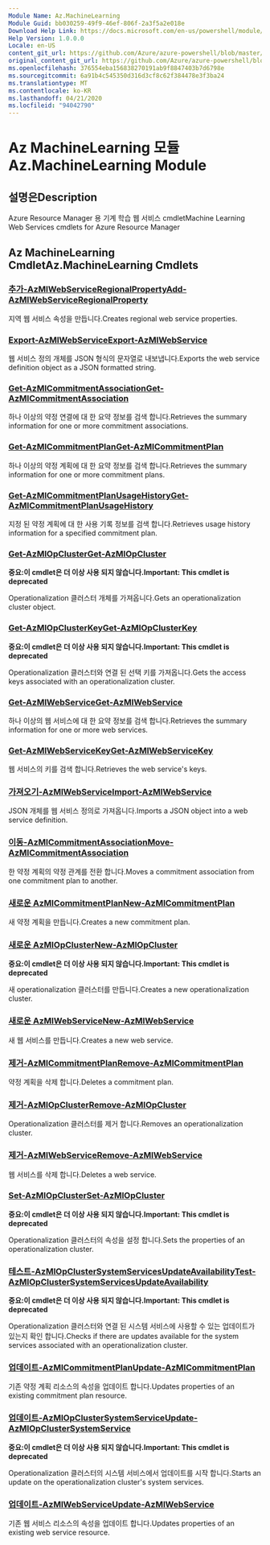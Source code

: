 ```yaml
---
Module Name: Az.MachineLearning
Module Guid: bb030259-49f9-46ef-806f-2a3f5a2e018e
Download Help Link: https://docs.microsoft.com/en-us/powershell/module/az.machinelearning
Help Version: 1.0.0.0
Locale: en-US
content_git_url: https://github.com/Azure/azure-powershell/blob/master/src/MachineLearning/MachineLearning/help/Az.MachineLearning.md
original_content_git_url: https://github.com/Azure/azure-powershell/blob/master/src/MachineLearning/MachineLearning/help/Az.MachineLearning.md
ms.openlocfilehash: 376554eba156838270191ab9f8847403b7d6798e
ms.sourcegitcommit: 6a91b4c545350d316d3cf8c62f384478e3f3ba24
ms.translationtype: MT
ms.contentlocale: ko-KR
ms.lasthandoff: 04/21/2020
ms.locfileid: "94042790"
---
```

# <span data-ttu-id="a0612-101">Az MachineLearning 모듈</span><span class="sxs-lookup"><span data-stu-id="a0612-101">Az.MachineLearning Module</span></span>
## <span data-ttu-id="a0612-102">설명은</span><span class="sxs-lookup"><span data-stu-id="a0612-102">Description</span></span>
<span data-ttu-id="a0612-103">Azure Resource Manager 용 기계 학습 웹 서비스 cmdlet</span><span class="sxs-lookup"><span data-stu-id="a0612-103">Machine Learning Web Services cmdlets for Azure Resource Manager</span></span>

## <span data-ttu-id="a0612-104">Az MachineLearning Cmdlet</span><span class="sxs-lookup"><span data-stu-id="a0612-104">Az.MachineLearning Cmdlets</span></span>
### [<span data-ttu-id="a0612-105">추가-AzMlWebServiceRegionalProperty</span><span class="sxs-lookup"><span data-stu-id="a0612-105">Add-AzMlWebServiceRegionalProperty</span></span>](Add-AzMlWebServiceRegionalProperty.md)
<span data-ttu-id="a0612-106">지역 웹 서비스 속성을 만듭니다.</span><span class="sxs-lookup"><span data-stu-id="a0612-106">Creates regional web service properties.</span></span>

### [<span data-ttu-id="a0612-107">Export-AzMlWebService</span><span class="sxs-lookup"><span data-stu-id="a0612-107">Export-AzMlWebService</span></span>](Export-AzMlWebService.md)
<span data-ttu-id="a0612-108">웹 서비스 정의 개체를 JSON 형식의 문자열로 내보냅니다.</span><span class="sxs-lookup"><span data-stu-id="a0612-108">Exports the web service definition object as a JSON formatted string.</span></span>

### [<span data-ttu-id="a0612-109">Get-AzMlCommitmentAssociation</span><span class="sxs-lookup"><span data-stu-id="a0612-109">Get-AzMlCommitmentAssociation</span></span>](Get-AzMlCommitmentAssociation.md)
<span data-ttu-id="a0612-110">하나 이상의 약정 연결에 대 한 요약 정보를 검색 합니다.</span><span class="sxs-lookup"><span data-stu-id="a0612-110">Retrieves the summary information for one or more commitment associations.</span></span>

### [<span data-ttu-id="a0612-111">Get-AzMlCommitmentPlan</span><span class="sxs-lookup"><span data-stu-id="a0612-111">Get-AzMlCommitmentPlan</span></span>](Get-AzMlCommitmentPlan.md)
<span data-ttu-id="a0612-112">하나 이상의 약정 계획에 대 한 요약 정보를 검색 합니다.</span><span class="sxs-lookup"><span data-stu-id="a0612-112">Retrieves the summary information for one or more commitment plans.</span></span>

### [<span data-ttu-id="a0612-113">Get-AzMlCommitmentPlanUsageHistory</span><span class="sxs-lookup"><span data-stu-id="a0612-113">Get-AzMlCommitmentPlanUsageHistory</span></span>](Get-AzMlCommitmentPlanUsageHistory.md)
<span data-ttu-id="a0612-114">지정 된 약정 계획에 대 한 사용 기록 정보를 검색 합니다.</span><span class="sxs-lookup"><span data-stu-id="a0612-114">Retrieves usage history information for a specified commitment plan.</span></span>

### [<span data-ttu-id="a0612-115">Get-AzMlOpCluster</span><span class="sxs-lookup"><span data-stu-id="a0612-115">Get-AzMlOpCluster</span></span>](Get-AzMlOpCluster.md)
<span data-ttu-id="a0612-116">**중요:이 cmdlet은 더 이상 사용 되지 않습니다.**</span><span class="sxs-lookup"><span data-stu-id="a0612-116">**Important: This cmdlet is deprecated**</span></span>

<span data-ttu-id="a0612-117">Operationalization 클러스터 개체를 가져옵니다.</span><span class="sxs-lookup"><span data-stu-id="a0612-117">Gets an operationalization cluster object.</span></span>

### [<span data-ttu-id="a0612-118">Get-AzMlOpClusterKey</span><span class="sxs-lookup"><span data-stu-id="a0612-118">Get-AzMlOpClusterKey</span></span>](Get-AzMlOpClusterKey.md)
<span data-ttu-id="a0612-119">**중요:이 cmdlet은 더 이상 사용 되지 않습니다.**</span><span class="sxs-lookup"><span data-stu-id="a0612-119">**Important: This cmdlet is deprecated**</span></span>

<span data-ttu-id="a0612-120">Operationalization 클러스터와 연결 된 선택 키를 가져옵니다.</span><span class="sxs-lookup"><span data-stu-id="a0612-120">Gets the access keys associated with an operationalization cluster.</span></span>

### [<span data-ttu-id="a0612-121">Get-AzMlWebService</span><span class="sxs-lookup"><span data-stu-id="a0612-121">Get-AzMlWebService</span></span>](Get-AzMlWebService.md)
<span data-ttu-id="a0612-122">하나 이상의 웹 서비스에 대 한 요약 정보를 검색 합니다.</span><span class="sxs-lookup"><span data-stu-id="a0612-122">Retrieves the summary information for one or more web services.</span></span>

### [<span data-ttu-id="a0612-123">Get-AzMlWebServiceKey</span><span class="sxs-lookup"><span data-stu-id="a0612-123">Get-AzMlWebServiceKey</span></span>](Get-AzMlWebServiceKey.md)
<span data-ttu-id="a0612-124">웹 서비스의 키를 검색 합니다.</span><span class="sxs-lookup"><span data-stu-id="a0612-124">Retrieves the web service's keys.</span></span>

### [<span data-ttu-id="a0612-125">가져오기-AzMlWebService</span><span class="sxs-lookup"><span data-stu-id="a0612-125">Import-AzMlWebService</span></span>](Import-AzMlWebService.md)
<span data-ttu-id="a0612-126">JSON 개체를 웹 서비스 정의로 가져옵니다.</span><span class="sxs-lookup"><span data-stu-id="a0612-126">Imports a JSON object into a web service definition.</span></span>

### [<span data-ttu-id="a0612-127">이동-AzMlCommitmentAssociation</span><span class="sxs-lookup"><span data-stu-id="a0612-127">Move-AzMlCommitmentAssociation</span></span>](Move-AzMlCommitmentAssociation.md)
<span data-ttu-id="a0612-128">한 약정 계획의 약정 관계를 전환 합니다.</span><span class="sxs-lookup"><span data-stu-id="a0612-128">Moves a commitment association from one commitment plan to another.</span></span>

### [<span data-ttu-id="a0612-129">새로운 AzMlCommitmentPlan</span><span class="sxs-lookup"><span data-stu-id="a0612-129">New-AzMlCommitmentPlan</span></span>](New-AzMlCommitmentPlan.md)
<span data-ttu-id="a0612-130">새 약정 계획을 만듭니다.</span><span class="sxs-lookup"><span data-stu-id="a0612-130">Creates a new commitment plan.</span></span>

### [<span data-ttu-id="a0612-131">새로운 AzMlOpCluster</span><span class="sxs-lookup"><span data-stu-id="a0612-131">New-AzMlOpCluster</span></span>](New-AzMlOpCluster.md)
<span data-ttu-id="a0612-132">**중요:이 cmdlet은 더 이상 사용 되지 않습니다.**</span><span class="sxs-lookup"><span data-stu-id="a0612-132">**Important: This cmdlet is deprecated**</span></span>

<span data-ttu-id="a0612-133">새 operationalization 클러스터를 만듭니다.</span><span class="sxs-lookup"><span data-stu-id="a0612-133">Creates a new operationalization cluster.</span></span>

### [<span data-ttu-id="a0612-134">새로운 AzMlWebService</span><span class="sxs-lookup"><span data-stu-id="a0612-134">New-AzMlWebService</span></span>](New-AzMlWebService.md)
<span data-ttu-id="a0612-135">새 웹 서비스를 만듭니다.</span><span class="sxs-lookup"><span data-stu-id="a0612-135">Creates a new web service.</span></span>

### [<span data-ttu-id="a0612-136">제거-AzMlCommitmentPlan</span><span class="sxs-lookup"><span data-stu-id="a0612-136">Remove-AzMlCommitmentPlan</span></span>](Remove-AzMlCommitmentPlan.md)
<span data-ttu-id="a0612-137">약정 계획을 삭제 합니다.</span><span class="sxs-lookup"><span data-stu-id="a0612-137">Deletes a commitment plan.</span></span>

### [<span data-ttu-id="a0612-138">제거-AzMlOpCluster</span><span class="sxs-lookup"><span data-stu-id="a0612-138">Remove-AzMlOpCluster</span></span>](Remove-AzMlOpCluster.md)
<span data-ttu-id="a0612-139">Operationalization 클러스터를 제거 합니다.</span><span class="sxs-lookup"><span data-stu-id="a0612-139">Removes an operationalization cluster.</span></span>

### [<span data-ttu-id="a0612-140">제거-AzMlWebService</span><span class="sxs-lookup"><span data-stu-id="a0612-140">Remove-AzMlWebService</span></span>](Remove-AzMlWebService.md)
<span data-ttu-id="a0612-141">웹 서비스를 삭제 합니다.</span><span class="sxs-lookup"><span data-stu-id="a0612-141">Deletes a web service.</span></span>

### [<span data-ttu-id="a0612-142">Set-AzMlOpCluster</span><span class="sxs-lookup"><span data-stu-id="a0612-142">Set-AzMlOpCluster</span></span>](Set-AzMlOpCluster.md)
<span data-ttu-id="a0612-143">**중요:이 cmdlet은 더 이상 사용 되지 않습니다.**</span><span class="sxs-lookup"><span data-stu-id="a0612-143">**Important: This cmdlet is deprecated**</span></span>

<span data-ttu-id="a0612-144">Operationalization 클러스터의 속성을 설정 합니다.</span><span class="sxs-lookup"><span data-stu-id="a0612-144">Sets the properties of an operationalization cluster.</span></span>

### [<span data-ttu-id="a0612-145">테스트-AzMlOpClusterSystemServicesUpdateAvailability</span><span class="sxs-lookup"><span data-stu-id="a0612-145">Test-AzMlOpClusterSystemServicesUpdateAvailability</span></span>](Test-AzMlOpClusterSystemServicesUpdateAvailability.md)
<span data-ttu-id="a0612-146">**중요:이 cmdlet은 더 이상 사용 되지 않습니다.**</span><span class="sxs-lookup"><span data-stu-id="a0612-146">**Important: This cmdlet is deprecated**</span></span>

<span data-ttu-id="a0612-147">Operationalization 클러스터와 연결 된 시스템 서비스에 사용할 수 있는 업데이트가 있는지 확인 합니다.</span><span class="sxs-lookup"><span data-stu-id="a0612-147">Checks if there are updates available for the system services associated with an operationalization cluster.</span></span>

### [<span data-ttu-id="a0612-148">업데이트-AzMlCommitmentPlan</span><span class="sxs-lookup"><span data-stu-id="a0612-148">Update-AzMlCommitmentPlan</span></span>](Update-AzMlCommitmentPlan.md)
<span data-ttu-id="a0612-149">기존 약정 계획 리소스의 속성을 업데이트 합니다.</span><span class="sxs-lookup"><span data-stu-id="a0612-149">Updates properties of an existing commitment plan resource.</span></span>

### [<span data-ttu-id="a0612-150">업데이트-AzMlOpClusterSystemService</span><span class="sxs-lookup"><span data-stu-id="a0612-150">Update-AzMlOpClusterSystemService</span></span>](Update-AzMlOpClusterSystemService.md)
<span data-ttu-id="a0612-151">**중요:이 cmdlet은 더 이상 사용 되지 않습니다.**</span><span class="sxs-lookup"><span data-stu-id="a0612-151">**Important: This cmdlet is deprecated**</span></span>

<span data-ttu-id="a0612-152">Operationalization 클러스터의 시스템 서비스에서 업데이트를 시작 합니다.</span><span class="sxs-lookup"><span data-stu-id="a0612-152">Starts an update on the operationalization cluster's system services.</span></span>

### [<span data-ttu-id="a0612-153">업데이트-AzMlWebService</span><span class="sxs-lookup"><span data-stu-id="a0612-153">Update-AzMlWebService</span></span>](Update-AzMlWebService.md)
<span data-ttu-id="a0612-154">기존 웹 서비스 리소스의 속성을 업데이트 합니다.</span><span class="sxs-lookup"><span data-stu-id="a0612-154">Updates properties of an existing web service resource.</span></span>

